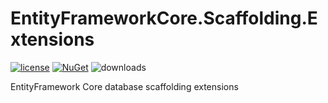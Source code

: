 # EntityFrameworkCore.Scaffolding.Extensions

[![license](https://img.shields.io/github/license/nagybalint001/EntityFrameworkCore.Scaffolding.Extensions.svg?maxAge=2592000)](https://github.com/nagybalint001/EntityFrameworkCore.Scaffolding.Extensions/blob/main/LICENSE) [![NuGet](https://img.shields.io/nuget/v/EntityFrameworkCore.Scaffolding.Extensions.svg?maxAge=2592000)](https://www.nuget.org/packages/EntityFrameworkCore.Scaffolding.Extensions/) ![downloads](https://img.shields.io/nuget/dt/EntityFrameworkCore.Scaffolding.Extensions)

EntityFramework Core database scaffolding extensions